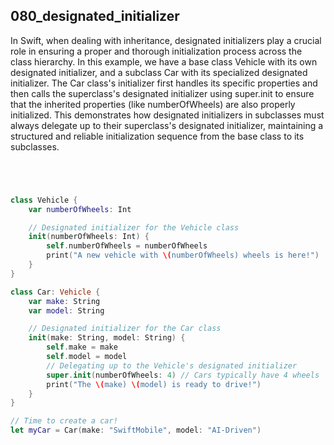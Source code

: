 ## 080_designated_initializer

In Swift, when dealing with inheritance, designated initializers play a crucial role in ensuring a proper and thorough initialization process across the class hierarchy. In this example, we have a base class Vehicle with its own designated initializer, and a subclass Car with its specialized designated initializer. The Car class's initializer first handles its specific properties and then calls the superclass's designated initializer using super.init to ensure that the inherited properties (like numberOfWheels) are also properly initialized. This demonstrates how designated initializers in subclasses must always delegate up to their superclass's designated initializer, maintaining a structured and reliable initialization sequence from the base class to its subclasses.

```swift




class Vehicle {
    var numberOfWheels: Int

    // Designated initializer for the Vehicle class
    init(numberOfWheels: Int) {
        self.numberOfWheels = numberOfWheels
        print("A new vehicle with \(numberOfWheels) wheels is here!")
    }
}

class Car: Vehicle {
    var make: String
    var model: String

    // Designated initializer for the Car class
    init(make: String, model: String) {
        self.make = make
        self.model = model
        // Delegating up to the Vehicle's designated initializer
        super.init(numberOfWheels: 4) // Cars typically have 4 wheels
        print("The \(make) \(model) is ready to drive!")
    }
}

// Time to create a car!
let myCar = Car(make: "SwiftMobile", model: "AI-Driven")

```